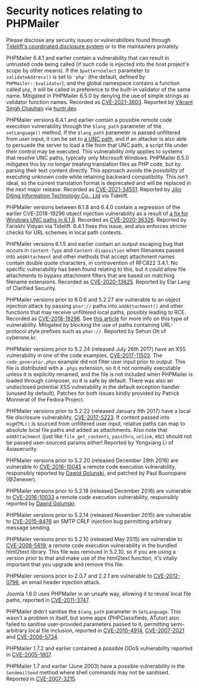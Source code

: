 # Security notices relating to PHPMailer

Please disclose any security issues or vulnerabilities found through [Tidelift's coordinated disclosure system](https://tidelift.com/security) or to the maintainers privately.

PHPMailer 6.4.1 and earlier contain a vulnerability that can result in untrusted code being called (if such code is injected into the host project's scope by other means). If the `$patternselect` parameter to `validateAddress()` is set to `'php'` (the default, defined by `PHPMailer::$validator`), and the global namespace contains a function called `php`, it will be called in preference to the built-in validator of the same name. Mitigated in PHPMailer 6.5.0 by denying the use of simple strings as validator function names. Recorded as [CVE-2021-3603](https://web.nvd.nist.gov/view/vuln/detail?vulnId=CVE-2021-3603). Reported by [Vikrant Singh Chauhan](mailto:vi@hackberry.xyz) via [huntr.dev](https://www.huntr.dev/).

PHPMailer versions 6.4.1 and earlier contain a possible remote code execution vulnerability through the `$lang_path` parameter of the `setLanguage()` method. If the `$lang_path` parameter is passed unfiltered from user input, it can be set to [a UNC path](https://docs.microsoft.com/en-us/dotnet/standard/io/file-path-formats#unc-paths), and if an attacker is also able to persuade the server to load a file from that UNC path, a script file under their control may be executed. This vulnerability only applies to systems that resolve UNC paths, typically only Microsoft Windows.
PHPMailer 6.5.0 mitigates this by no longer treating translation files as PHP code, but by parsing their text content directly. This approach avoids the possibility of executing unknown code while retaining backward compatibility. This isn't ideal, so the current translation format is deprecated and will be replaced in the next major release. Recorded as [CVE-2021-34551](https://web.nvd.nist.gov/view/vuln/detail?vulnId=CVE-2021-34551). Reported by [Jilin Diting Information Technology Co., Ltd](https://listensec.com) via Tidelift.

PHPMailer versions between 6.1.8 and 6.4.0 contain a regression of the earlier CVE-2018-19296 object injection vulnerability as a result of [a fix for Windows UNC paths in 6.1.8](https://github.com/PHPMailer/PHPMailer/commit/e2e07a355ee8ff36aba21d0242c5950c56e4c6f9). Recorded as [CVE-2020-36326](https://web.nvd.nist.gov/view/vuln/detail?vulnId=CVE-2020-36326). Reported by Fariskhi Vidyan via Tidelift. 6.4.1 fixes this issue, and also enforces stricter checks for URL schemes in local path contexts.
 
PHPMailer versions 6.1.5 and earlier contain an output escaping bug that occurs in `Content-Type` and `Content-Disposition` when filenames passed into `addAttachment` and other methods that accept attachment names contain double quote characters, in contravention of RFC822 3.4.1. No specific vulnerability has been found relating to this, but it could allow file attachments to bypass attachment filters that are based on matching filename extensions. Recorded as [CVE-2020-13625](https://web.nvd.nist.gov/view/vuln/detail?vulnId=CVE-2020-13625). Reported by Elar Lang of Clarified Security.

PHPMailer versions prior to 6.0.6 and 5.2.27 are vulnerable to an object injection attack by passing `phar://` paths into `addAttachment()` and other functions that may receive unfiltered local paths, possibly leading to RCE. Recorded as [CVE-2018-19296](https://web.nvd.nist.gov/view/vuln/detail?vulnId=CVE-2018-19296). See [this article](https://knasmueller.net/5-answers-about-php-phar-exploitation) for more info on this type of vulnerability. Mitigated by blocking the use of paths containing URL-protocol style prefixes such as `phar://`. Reported by Sehun Oh of cyberone.kr.

PHPMailer versions prior to 5.2.24 (released July 26th 2017) have an XSS vulnerability in one of the code examples, [CVE-2017-11503](https://web.nvd.nist.gov/view/vuln/detail?vulnId=CVE-2017-11503). The `code_generator.phps` example did not filter user input prior to output. This file is distributed with a `.phps` extension, so it it not normally executable unless it is explicitly renamed, and the file is not included when PHPMailer is loaded through composer, so it is safe by default. There was also an undisclosed potential XSS vulnerability in the default exception handler (unused by default). Patches for both issues kindly provided by Patrick Monnerat of the Fedora Project.

PHPMailer versions prior to 5.2.22 (released January 9th 2017) have a local file disclosure vulnerability, [CVE-2017-5223](https://web.nvd.nist.gov/view/vuln/detail?vulnId=CVE-2017-5223). If content passed into `msgHTML()` is sourced from unfiltered user input, relative paths can map to absolute local file paths and added as attachments. Also note that `addAttachment` (just like `file_get_contents`, `passthru`, `unlink`, etc) should not be passed user-sourced params either! Reported by Yongxiang Li of Asiasecurity.

PHPMailer versions prior to 5.2.20 (released December 28th 2016) are vulnerable to [CVE-2016-10045](https://web.nvd.nist.gov/view/vuln/detail?vulnId=CVE-2016-10045) a remote code execution vulnerability, responsibly reported by [Dawid Golunski](https://legalhackers.com/advisories/PHPMailer-Exploit-Remote-Code-Exec-CVE-2016-10045-Vuln-Patch-Bypass.html), and patched by Paul Buonopane (@Zenexer).

PHPMailer versions prior to 5.2.18 (released December 2016) are vulnerable to [CVE-2016-10033](https://web.nvd.nist.gov/view/vuln/detail?vulnId=CVE-2016-10033) a remote code execution vulnerability, responsibly reported by [Dawid Golunski](https://legalhackers.com/advisories/PHPMailer-Exploit-Remote-Code-Exec-CVE-2016-10033-Vuln.html).

PHPMailer versions prior to 5.2.14 (released November 2015) are vulnerable to [CVE-2015-8476](https://web.nvd.nist.gov/view/vuln/detail?vulnId=CVE-2015-8476) an SMTP CRLF injection bug permitting arbitrary message sending.

PHPMailer versions prior to 5.2.10 (released May 2015) are vulnerable to [CVE-2008-5619](https://web.nvd.nist.gov/view/vuln/detail?vulnId=CVE-2008-5619), a remote code execution vulnerability in the bundled html2text library. This file was removed in 5.2.10, so if you are using a version prior to that and make use of the html2text function, it's vitally important that you upgrade and remove this file.

PHPMailer versions prior to 2.0.7 and 2.2.1 are vulnerable to [CVE-2012-0796](https://web.nvd.nist.gov/view/vuln/detail?vulnId=CVE-2012-0796), an email header injection attack.

Joomla 1.6.0 uses PHPMailer in an unsafe way, allowing it to reveal local file paths, reported in [CVE-2011-3747](https://web.nvd.nist.gov/view/vuln/detail?vulnId=CVE-2011-3747).

PHPMailer didn't sanitise the `$lang_path` parameter in `SetLanguage`. This wasn't a problem in itself, but some apps (PHPClassifieds, ATutor) also failed to sanitise user-provided parameters passed to it, permitting semi-arbitrary local file inclusion, reported in [CVE-2010-4914](https://web.nvd.nist.gov/view/vuln/detail?vulnId=CVE-2010-4914), [CVE-2007-2021](https://web.nvd.nist.gov/view/vuln/detail?vulnId=CVE-2007-2021) and [CVE-2006-5734](https://web.nvd.nist.gov/view/vuln/detail?vulnId=CVE-2006-5734).

PHPMailer 1.7.2 and earlier contained a possible DDoS vulnerability reported in [CVE-2005-1807](https://web.nvd.nist.gov/view/vuln/detail?vulnId=CVE-2005-1807).

PHPMailer 1.7 and earlier (June 2003) have a possible vulnerability in the `SendmailSend` method where shell commands may not be sanitised. Reported in [CVE-2007-3215](https://web.nvd.nist.gov/view/vuln/detail?vulnId=CVE-2007-3215).

